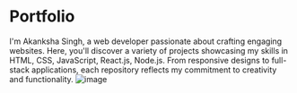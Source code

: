 # Portfolio
I'm Akanksha Singh, a web developer passionate about crafting engaging websites. Here, you'll discover a variety of projects showcasing my skills in HTML, CSS, JavaScript, React.js, Node.js. From responsive designs to full-stack applications, each repository reflects my commitment to creativity and functionality.
![image](https://github.com/user-attachments/assets/0b2d21cf-ba8f-4afe-a48c-43b3984019a0)

